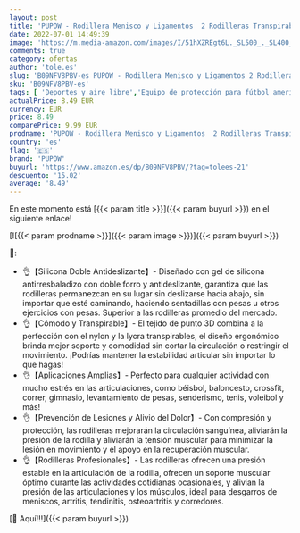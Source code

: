 ```yaml
---
layout: post
title: 'PUPOW - Rodillera Menisco y Ligamentos  2 Rodilleras Transpirable y Antideslizante para Hombre y Mujer  Rodillera Deportiva Compresion para Crossfit  Correr  Entrenamiento  Baloncesto  Bicicleta M: 35-41CM'
date: 2022-07-01 14:49:39
image: 'https://m.media-amazon.com/images/I/51hXZREgt6L._SL500_._SL400_.jpg'
comments: true
category: ofertas
author: 'tole.es'
slug: 'B09NFV8PBV-es PUPOW - Rodillera Menisco y Ligamentos 2 Rodilleras...'
sku: 'B09NFV8PBV-es'
tags: [ 'Deportes y aire libre','Equipo de protección para fútbol americano','Fútbol americano','Protectores de muslo y rodilla para fútbol americano','Ropa y equipo para deportes','bicicleta','pupow','🇪🇸', ]
actualPrice: 8.49 EUR
currency: EUR
price: 8.49
comparePrice: 9.99 EUR
prodname: 'PUPOW - Rodillera Menisco y Ligamentos  2 Rodilleras Transpirable y Antideslizante para Hombre y Mujer  Rodillera Deportiva Compresion para Crossfit  Correr  Entrenamiento  Baloncesto  Bicicleta M: 35-41CM'
country: 'es'
flag: '🇪🇸'
brand: 'PUPOW'
buyurl: 'https://www.amazon.es/dp/B09NFV8PBV/?tag=tolees-21'
descuento: '15.02'
average: '8.49'
---
```


En este momento está [{{< param title >}}]({{< param buyurl >}}) en el siguiente enlace!

[![{{< param prodname >}}]({{< param image >}})]({{< param buyurl >}})

🔎:

- 👌【Silicona Doble Antideslizante】- Diseñado con gel de silicona antirresbaladizo con doble forro y antideslizante, garantiza que las rodilleras permanezcan en su lugar sin deslizarse hacia abajo, sin importar que esté caminando, haciendo sentadillas con pesas u otros ejercicios con pesas. Superior a las rodilleras promedio del mercado.
- 👌【Cómodo y Transpirable】- El tejido de punto 3D combina a la perfección con el nylon y la lycra transpirables, el diseño ergonómico brinda mejor soporte y comodidad sin cortar la circulación o restringir el movimiento. ¡Podrías mantener la estabilidad articular sin importar lo que hagas!
- 👌【Aplicaciones Amplias】- Perfecto para cualquier actividad con mucho estrés en las articulaciones, como béisbol, baloncesto, crossfit, correr, gimnasio, levantamiento de pesas, senderismo, tenis, voleibol y más!
- 👌【Prevención de Lesiones y Alivio del Dolor】- Con compresión y protección, las rodilleras mejorarán la circulación sanguínea, aliviarán la presión de la rodilla y aliviarán la tensión muscular para minimizar la lesión en movimiento y el apoyo en la recuperación muscular.
- 👌【Rodilleras Profesionales】- Las rodilleras ofrecen una presión estable en la articulación de la rodilla, ofrecen un soporte muscular óptimo durante las actividades cotidianas ocasionales, y alivian la presión de las articulaciones y los músculos, ideal para desgarros de meniscos, artritis, tendinitis, osteoartritis y corredores.

[🛒 Aquí!!!]({{< param buyurl >}})
